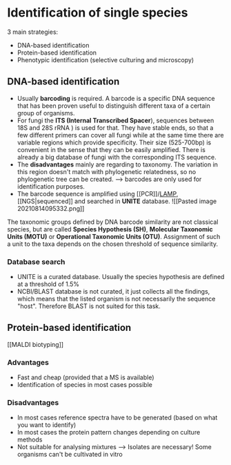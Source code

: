 # Identification of single species
3 main strategies:
- DNA-based identification
- Protein-based identification
- Phenotypic identification (selective culturing and microscopy)
## DNA-based identification
- Usually __barcoding__ is required. A barcode is a specific DNA sequence that has been proven useful to distinguish different taxa of a certain group of organisms. 
- For fungi the __ITS (Internal Transcribed Spacer__), sequences between 18S and 28S rRNA ) is used for that. They have stable ends, so that a few different primers can cover all fungi while at the same time there are variable regions which provide specificity. Their size (525-700bp) is convenient in the sense that they can be easily amplified. There is already a big database of fungi with the corresponding ITS sequence. 
- The __disadvantages__ mainly are regarding to taxonomy. The variation in this region doesn't match with phylogenetic relatedness, so no phylogenetic tree can be created. 
--> barcodes are only used for identification purposes. 
- The barcode sequence is amplified using [[PCR]]/[LAMP](https://pubmed.ncbi.nlm.nih.gov/32361529/), [[NGS|sequenced]] and searched in __UNITE__ database. 
![[Pasted image 20210814095332.png]]

The taxonomic groups defined by DNA barcode similarity are not classical species, but are called __Species Hypothesis (SH)__, __Molecular Taxonomic Units (MOTU)__ or __Operational Taxonomic Units (OTU)__. Assignment of such a unit to the taxa depends on the chosen threshold of sequence similarity. 

### Database search
  - UNITE is a curated database. Usually the species hypothesis are defined at a threshold of 1.5%
  - NCBI/BLAST database is not curated, it just collects all the findings, which means that the listed organism is not necessarily the sequence "host". Therefore BLAST is not suited for this task. 
## Protein-based identification
[[MALDI biotyping]]
### Advantages
- Fast and cheap (provided that a MS is available)
- Identification of species in most cases possible

### Disadvantages
- In most cases reference spectra have to be generated (based on what you want to identify)
- In most cases the protein pattern changes depending on culture methods
- Not suitable for analysing mixtures --> Isolates are necessary! Some organisms can't be cultivated in vitro


